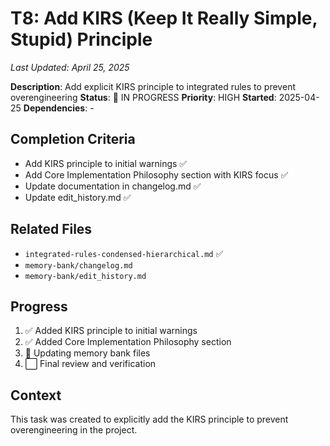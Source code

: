 # T8: Add KIRS (Keep It Really Simple, Stupid) Principle
*Last Updated: April 25, 2025*

**Description**: Add explicit KIRS principle to integrated rules to prevent overengineering
**Status**: 🔄 IN PROGRESS
**Priority**: HIGH
**Started**: 2025-04-25
**Dependencies**: -

## Completion Criteria
- Add KIRS principle to initial warnings ✅
- Add Core Implementation Philosophy section with KIRS focus ✅
- Update documentation in changelog.md ✅
- Update edit_history.md ✅

## Related Files
- `integrated-rules-condensed-hierarchical.md` ✅
- `memory-bank/changelog.md`
- `memory-bank/edit_history.md`

## Progress
1. ✅ Added KIRS principle to initial warnings
2. ✅ Added Core Implementation Philosophy section
3. 🔄 Updating memory bank files
4. ⬜ Final review and verification

## Context
This task was created to explicitly add the KIRS principle to prevent overengineering in the project.